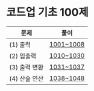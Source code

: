 # 코드업 기초 100제

| 문제          | 풀이                                                                      |
| ------------- | ------------------------------------------------------------------------- |
| (1) 출력      | [1001~1008](https://github.com/kkimke/Algorithm/tree/master/Codeup/src_1) |
| (2) 입출력    | [1010~1030](https://github.com/kkimke/Algorithm/tree/master/Codeup/src_2) |
| (3) 출력 변환 | [1031~1037](https://github.com/kkimke/Algorithm/tree/master/Codeup/src_3) |
| (4) 산술 연산 | [1038~1048](https://github.com/kkimke/Algorithm/tree/master/Codeup/src_4) |
